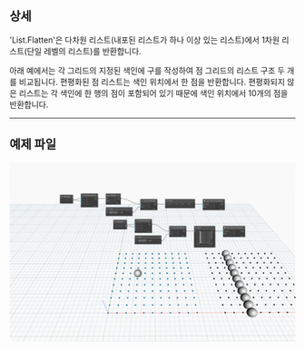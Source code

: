 ## 상세
'List.Flatten'은 다차원 리스트(내포된 리스트가 하나 이상 있는 리스트)에서 1차원 리스트(단일 레벨의 리스트)를 반환합니다.

아래 예에서는 각 그리드의 지정된 색인에 구를 작성하여 점 그리드의 리스트 구조 두 개를 비교됩니다. 편평화된 점 리스트는 색인 위치에서 한 점을 반환합니다. 편평화되지 않은 리스트는 각 색인에 한 행의 점이 포함되어 있기 때문에 색인 위치에서 10개의 점을 반환합니다.
___
## 예제 파일

![List.Flatten](./DSCore.List.Flatten_img.jpg)
